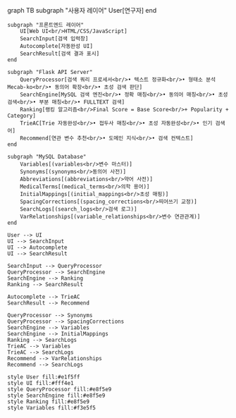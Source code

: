 graph TB
    subgraph "사용자 레이어"
        User[연구자]
    end
    
    subgraph "프론트엔드 레이어"
        UI[Web UI<br/>HTML/CSS/JavaScript]
        SearchInput[검색 입력창]
        Autocomplete[자동완성 UI]
        SearchResult[검색 결과 표시]
    end
    
    subgraph "Flask API Server"
        QueryProcessor[검색 쿼리 프로세서<br/>• 텍스트 정규화<br/>• 형태소 분석 Mecab-ko<br/>• 동의어 확장<br/>• 초성 검색 판단]
        SearchEngine[MySQL 검색 엔진<br/>• 정확 매칭<br/>• 동의어 매칭<br/>• 초성 검색<br/>• 부분 매칭<br/>• FULLTEXT 검색]
        Ranking[랭킹 알고리즘<br/>Final Score = Base Score<br/>+ Popularity + Category]
        TrieAC[Trie 자동완성<br/>• 접두사 매칭<br/>• 초성 자동완성<br/>• 인기 검색어]
        Recommend[연관 변수 추천<br/>• 도메인 지식<br/>• 검색 컨텍스트]
    end
    
    subgraph "MySQL Database"
        Variables[(variables<br/>변수 마스터)]
        Synonyms[(synonyms<br/>동의어 사전)]
        Abbreviations[(abbreviations<br/>약어 사전)]
        MedicalTerms[(medical_terms<br/>의학 용어)]
        InitialMappings[(initial_mappings<br/>초성 매핑)]
        SpacingCorrections[(spacing_corrections<br/>띄어쓰기 교정)]
        SearchLogs[(search_logs<br/>검색 로그)]
        VarRelationships[(variable_relationships<br/>변수 연관관계)]
    end
    
    User --> UI
    UI --> SearchInput
    UI --> Autocomplete
    UI --> SearchResult
    
    SearchInput --> QueryProcessor
    QueryProcessor --> SearchEngine
    SearchEngine --> Ranking
    Ranking --> SearchResult
    
    Autocomplete --> TrieAC
    SearchResult --> Recommend
    
    QueryProcessor --> Synonyms
    QueryProcessor --> SpacingCorrections
    SearchEngine --> Variables
    SearchEngine --> InitialMappings
    Ranking --> SearchLogs
    TrieAC --> Variables
    TrieAC --> SearchLogs
    Recommend --> VarRelationships
    Recommend --> SearchLogs
    
    style User fill:#e1f5ff
    style UI fill:#fff4e1
    style QueryProcessor fill:#e8f5e9
    style SearchEngine fill:#e8f5e9
    style Ranking fill:#e8f5e9
    style Variables fill:#f3e5f5
